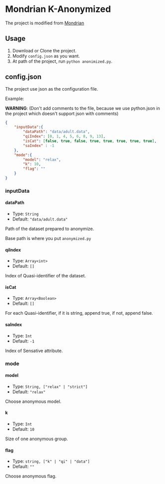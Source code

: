 Mondrian K-Anonymized
===========================
The project is modified from [Mondrian](https://github.com/qiyuangong/Mondrian)

## Usage

1. Download or Clone the project.
2. Modify `config.json` as you want.
3. At path of the project, run `python anonimized.py`.



## config.json

The project use json as the configuration file.

Example:

**WARNING**: (Don't add comments to the file, because we use python.json in the project which doesn't support json with comments)

```json
{   
    "inputData":{
        "dataPath": "data/adult.data",
        "qiIndex": [0, 1, 4, 5, 6, 8, 9, 13],
        "isCat": [false, true, false, true, true, true, true, true],
        "saIndex" : -1
    },
    "mode":{
        "model": "relax",
        "k": 10,
        "flag": ""
    }
}
```

### inputData

#### dataPath

- Type: `String`
- Default: `"data/adult.data"`

Path of the dataset prepared to anonymize.

Base path is where you put `anonymized.py`

#### qiIndex

- Type: `Array<int>`
- Default: `[]`

Index of Quasi-identifier of the dataset.

#### isCat

- Type: `Array<Boolean>`
- Default: `[]`

For each Quasi-identifier, if it is string, append true, if not, append false.

#### saIndex

- Type: `Int`
- Default: `-1`

Index of Sensative attribute.

### mode

#### model

- Type: `String, ["relax" | "strict"] `
- Default: `"relax"`

Choose anonymous model.

#### k

- Type: `Int`
- Default: `10`

Size of one anonymous group.

#### flag

- Type: `string, ["k" | "qi" | "data"]`
- Default: `""`

Choose anonymous flag.
